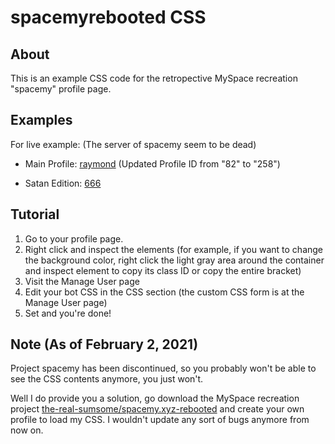 # spacemyrebooted CSS

## About

This is an example CSS code for the retropective MySpace recreation "spacemy" profile page.

## Examples

For live example: (The server of spacemy seem to be dead)

 - Main Profile: [raymond](https://www.spacemy.xyz/profile.php?id=258) (Updated Profile ID from "82" to "258")
 
 - Satan Edition: [666](https://www.spacemy.xyz/profile.php?id=195)

## Tutorial

1. Go to your profile page.
2. Right click and inspect the elements (for example, if you want to change the background color, right click the light gray area around the container and inspect element to copy its class ID or copy the entire bracket)
3. Visit the Manage User page
4. Edit your bot CSS in the CSS section (the custom CSS form is at the Manage User page)
5. Set and you're done!

## Note (As of February 2, 2021)

Project spacemy has been discontinued, so you probably won't be able to see the CSS contents anymore, you just won't.

Well I do provide you a solution, go download the MySpace recreation project [the-real-sumsome/spacemy.xyz-rebooted](https://github.com/the-real-sumsome/spacemy.xyz-rebooted) and create your own profile to load my CSS. I wouldn't update any sort of bugs anymore from now on.
